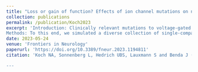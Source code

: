 ```yaml
---
title: "Loss or gain of function? Effects of ion channel mutations on neuronal firing depend on the neuron type"
collection: publications
permalink: /publication/Koch2023
excerpt: 'Introduction: Clinically relevant mutations to voltage-gated ion channels, called channelopathies, alter ion channel function, properties of ionic currents, and neuronal firing. The effects of ion channel mutations are routinely assessed and characterized as loss of function (LOF) or gain of function (GOF) at the level of ionic currents. However, emerging personalized medicine approaches based on LOF/GOF characterization have limited therapeutic success. Potential reasons are among others that the translation from this binary characterization to neuronal firing is currently not well-understood—especially when considering different neuronal cell types. In this study, we investigate the impact of neuronal cell type on the firing outcome of ion channel mutations. 
Methods: To this end, we simulated a diverse collection of single-compartment, conductance-based neuron models that differed in their composition of ionic currents. We systematically analyzed the effects of changes in ion current properties on firing in different neuronal types. Additionally, we simulated the effects of known mutations in KCNA1 gene encoding the KV1.1 potassium channel subtype associated with episodic ataxia type 1 (EA1). Results: These simulations revealed that the outcome of a given change in ion channel properties on neuronal excitability depends on neuron type, i.e., the properties and expression levels of the unaffected ionic currents. Discussion: Consequently, neuron-type specific effects are vital to a full understanding of the effects of channelopathies on neuronal excitability and are an important step toward improving the efficacy and precision of personalized medicine approaches.'
date: 2023-05-24
venue: 'Frontiers in Neurology'
paperurl: 'https://doi.org/10.3389/fneur.2023.1194811'
citation: 'Koch NA, Sonnenberg L, Hedrich UBS, Lauxmann S and Benda J (2023) &quot;Loss or gain of function? Effects of ion channel mutations on neuronal firing depend on the neuron type.&quot; <i> Front. Neurol.<i> 14:1194811. [https://doi.org/10.3389/fneur.2023.1194811](https://doi.org/10.3389/fneur.2023.1194811)

---
```


